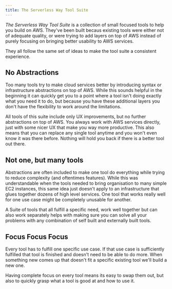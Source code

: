 ```yaml
---
title: The Serverless Way Tool Suite
---
```


*The Serverless Way Tool Suite* is a collection of small focused tools to help you build on AWS. They've been built becaus existing tools were either not of adequate quality, or were trying to add layers on top of AWS instead of purely focusing on bringing better usability to AWS services.

They all follow the same set of ideas to make the tool suite a consistent experience.

## No Abstractions

Too many tools try to make cloud services better by introducing syntax or infrastructure abstractions on top of AWS. While this sounds helpful in the beginning it can quickly get you to a point where a tool isn't doing exactly what you need it to do, but because you have these additional layers you don't have the flexibility to work around the limitations.

All tools of this suite include only UX improvements, but no further abstractions on top of AWS. You always work with AWS services directly, just with some nicer UX that make you way more productive. This also means that you can replace any single tool anytime and you won't even know it was there before. Nothing will hold you back if there is a better tool out there.

## Not one, but many tools

Abstractions are often included to make one tool do everything while trying to reduce complexity (and oftentimes features). While this was understandable when the tools needed to bring organisation to many simple EC2 instances, this same idea just doesn't apply to an infrastructure that glues together dozens of high level services. One tool that works really well for one use case might be completely unusable for another.

A Suite of tools that all fulfill a specific need, work well together but can also work separately helps with making sure you can solve all your problems with any combination of self built and externally built tools.

## Focus Focus Focus

Every tool has to fulfill one specific use case. If that use case is sufficiently fulfilled that tool is finished and doesn't need to be able to do more. When something new comes up that doesn't fit a specific existing tool we'll build a new one.

Having complete focus on every tool means its easy to swap them out, but also to quickly grasp what a tool is good at and how to use it.